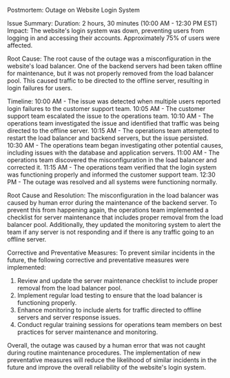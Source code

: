 Postmortem: Outage on Website Login System

Issue Summary:
Duration: 2 hours, 30 minutes (10:00 AM - 12:30 PM EST)
Impact: The website's login system was down, preventing users from logging in and accessing their accounts. Approximately 75% of users were affected.

Root Cause:
The root cause of the outage was a misconfiguration in the website's load balancer. One of the backend servers had been taken offline for maintenance, but it was not properly removed from the load balancer pool. This caused traffic to be directed to the offline server, resulting in login failures for users.

Timeline:
10:00 AM - The issue was detected when multiple users reported login failures to the customer support team.
10:05 AM - The customer support team escalated the issue to the operations team.
10:10 AM - The operations team investigated the issue and identified that traffic was being directed to the offline server.
10:15 AM - The operations team attempted to restart the load balancer and backend servers, but the issue persisted.
10:30 AM - The operations team began investigating other potential causes, including issues with the database and application servers.
11:00 AM - The operations team discovered the misconfiguration in the load balancer and corrected it.
11:15 AM - The operations team verified that the login system was functioning properly and informed the customer support team.
12:30 PM - The outage was resolved and all systems were functioning normally.

Root Cause and Resolution:
The misconfiguration in the load balancer was caused by human error during the maintenance of the backend server. To prevent this from happening again, the operations team implemented a checklist for server maintenance that includes proper removal from the load balancer pool. Additionally, they updated the monitoring system to alert the team if any server is not responding and if there is any traffic going to an offline server.

Corrective and Preventative Measures:
To prevent similar incidents in the future, the following corrective and preventative measures were implemented:

1. Review and update the server maintenance checklist to include proper removal from the load balancer pool.
2. Implement regular load testing to ensure that the load balancer is functioning properly.
3. Enhance monitoring to include alerts for traffic directed to offline servers and server response issues.
4. Conduct regular training sessions for operations team members on best practices for server maintenance and monitoring.

Overall, the outage was caused by a human error that was not caught during routine maintenance procedures. The implementation of new preventative measures will reduce the likelihood of similar incidents in the future and improve the overall reliability of the website's login system.

